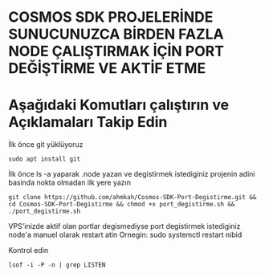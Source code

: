 # COSMOS SDK PROJELERİNDE SUNUCUNUZCA BİRDEN FAZLA NODE ÇALIŞTIRMAK İÇİN PORT DEĞİŞTİRME VE AKTİF ETME

# Aşağıdaki Komutları çalıştırın ve Açıklamaları Takip Edin 

İlk önce git yüklüyoruz
```
sudo apt install git
```
İlk önce ls -a yaparak .node yazan ve degistirmek istediginiz projenin adini basinda nokta olmadan ilk yere yazın

```
git clone https://github.com/ahmkah/Cosmos-SDK-Port-Degistirme.git && cd Cosmos-SDK-Port-Degistirme && chmod +x port_degistirme.sh && ./port_degistirme.sh
```

VPS'inizde aktif olan portlar degismediyse port degistirmek istediginiz node'a manuel olarak restart atin 
Ornegin: sudo systemctl restart nibid 

Kontrol edin

```
lsof -i -P -n | grep LISTEN
```

